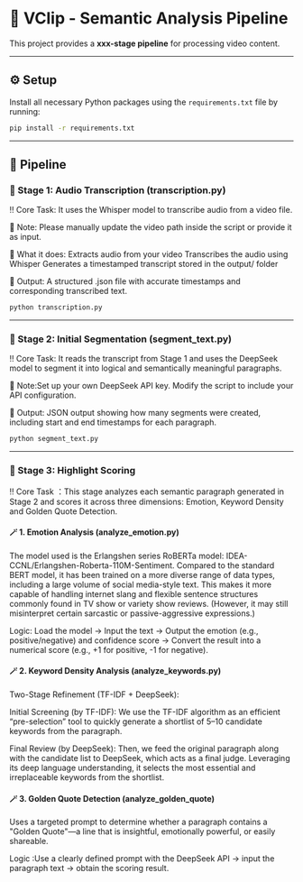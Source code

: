 # 🎵 VClip - Semantic Analysis Pipeline

This project provides a **xxx-stage pipeline** for processing video content.  

---

## ⚙️ Setup

Install all necessary Python packages using the `requirements.txt` file by running:

```bash
pip install -r requirements.txt
```

---

## 🚀 Pipeline

### 🧠 Stage 1: Audio Transcription (transcription.py)

‼️ Core Task: It uses the Whisper model to transcribe audio from a video file.

📌 Note: Please manually update the video path inside the script or provide it as input.

🎯 What it does:
Extracts audio from your video
Transcribes the audio using Whisper
Generates a timestamped transcript stored in the output/ folder

📝 Output: A structured .json file with accurate timestamps and corresponding transcribed text.

```bash
python transcription.py
```

---


### 🧠 Stage 2: Initial Segmentation (segment_text.py)

‼️ Core Task: It reads the transcript from Stage 1 and uses the DeepSeek model to segment it into logical and semantically meaningful paragraphs.

📌 Note:Set up your own DeepSeek API key. Modify the script to include your API configuration.

📝 Output: JSON output showing how many segments were created, including start and end timestamps for each paragraph.

```bash
python segment_text.py
```

---

### 🧠 Stage 3: Highlight Scoring

‼️ Core Task ：This stage analyzes each semantic paragraph generated in Stage 2 and scores it across three dimensions: Emotion, Keyword Density and Golden Quote Detection.

#### 🪄 1. Emotion Analysis (analyze_emotion.py)

The model used is the Erlangshen series RoBERTa model: IDEA-CCNL/Erlangshen-Roberta-110M-Sentiment.
Compared to the standard BERT model, it has been trained on a more diverse range of data types, including a large volume of social media-style text. This makes it more capable of handling internet slang and flexible sentence structures commonly found in TV show or variety show reviews.
(However, it may still misinterpret certain sarcastic or passive-aggressive expressions.)


Logic: Load the model → Input the text → Output the emotion (e.g., positive/negative) and confidence score → Convert the result into a numerical score (e.g., +1 for positive, -1 for negative).


#### 🪄 2. Keyword Density Analysis (analyze_keywords.py)

Two-Stage Refinement (TF-IDF + DeepSeek):

Initial Screening (by TF-IDF):
We use the TF-IDF algorithm as an efficient “pre-selection” tool to quickly generate a shortlist of 5–10 candidate keywords from the paragraph.

Final Review (by DeepSeek):
Then, we feed the original paragraph along with the candidate list to DeepSeek, which acts as a final judge.
Leveraging its deep language understanding, it selects the most essential and irreplaceable keywords from the shortlist.

#### 🪄 3. Golden Quote Detection (analyze_golden_quote)

Uses a targeted prompt to determine whether a paragraph contains a "Golden Quote"—a line that is insightful, emotionally powerful, or easily shareable.

Logic :Use a clearly defined prompt with the DeepSeek API → input the paragraph text → obtain the scoring result.

